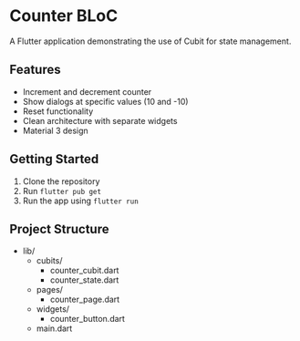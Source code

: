 # Counter BLoC

A Flutter application demonstrating the use of Cubit for state management.

## Features

- Increment and decrement counter
- Show dialogs at specific values (10 and -10)
- Reset functionality
- Clean architecture with separate widgets
- Material 3 design

## Getting Started

1. Clone the repository
2. Run `flutter pub get`
3. Run the app using `flutter run`

## Project Structure

- lib/
  - cubits/
    - counter_cubit.dart
    - counter_state.dart
  - pages/
    - counter_page.dart
  - widgets/
    - counter_button.dart
  - main.dart
